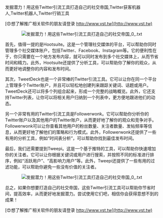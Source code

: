 发掘潜力！用这些Twitter引流工具打造自己的社交帝国,Twitter获客机器人,Twitter机器人,Twitter行销工具

[😍想了解推广相关软件的朋友请登录 http://www.vst.tw](http://www.vst.tw)

 <center><img src="https://vst.tw/MP4/tuiguang/png/4.png" alt="发掘潜力！用这些Twitter引流工具打造自己的社交帝国_0_.txt"></center>

首先，值得一提的是Hootsuite。这是一个管理社交媒体的平台，可以帮助你同时管理多个社交媒体账户，包括Twitter、Facebook、Instagram等。它的便利性在于，你只需要在一个地方发布内容，就可以同时发布到多个社交媒体上，从而节省时间和精力。此外，Hootsuite还提供了分析工具，可以帮助你了解你的观众，从而更好地调整你的内容和发布时间。

其次，TweetDeck也是一个非常棒的Twitter引流工具。它可以让你在同一个平台上管理多个Twitter账户，并且可以轻松地创建列来跟踪关键词、话题或用户。TweetDeck还可以将多个列组合起来，形成一个完整的战略概览。此外，它还支持Twitter列表，让你可以将相关用户归纳到一个列表中，更方便地跟进他们的动态。

另一个非常有用的Twitter引流工具是Followerwonk。它可以帮助你分析你的Twitter账户以及其他用户的Twitter账户，从而更好地了解你的观众和竞争对手。Followerwonk可以让你查看其他用户的粉丝数量、关注者数量、发帖频率等信息，从而更好地了解他们的策略和行为模式。此外，Followerwonk还提供了一些有用的分析工具，例如“时间表分析”，可以帮助你找到最佳发布时间。

最后，我们还需要提到Tweepi。这是一个基于推特的工具，可以帮助你快速增加你的关注者。它可以让你根据关键词或用户进行搜索，并按照不同的标准进行排序，例如“活跃用户”、“高影响力用户”等。此外，Tweepi还提供了一些有用的过滤功能，可以帮助你避免一些没有价值的关注者。

 <center><img src="https://vst.tw/MP4/tuiguang/png/5.png" alt="发掘潜力！用这些Twitter引流工具打造自己的社交帝国_0_.txt"></center>

总之，如果你想要打造自己的社交帝国，这些Twitter引流工具可以帮助你节省时间，提高效率，从而更好地发掘潜力。尝试使用它们吧，相信你会获得意想不到的成果！

[😍想了解推广相关软件的朋友请登录 http://www.vst.tw](http://www.vst.tw)



